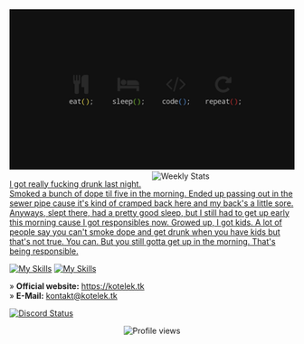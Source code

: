 <img src="wallpaper.png" alt="Programming Wallpaper">

<a href="https://wakatime.com/@xKotelek" target="_blank">
	<img width="50%" align="right" src="https://github-readme-stats.vercel.app/api/wakatime?username=xKotelek&border_radius=13px&theme=dark&bg_color=202225&border_color=1f1f1f&icon_color=58a6ff&show_icons=true&custom_title=Weekly%20Stats" alt="Weekly Stats">
</a>

[I got really fucking drunk last night. Smoked a bunch of dope til five in the morning. Ended up passing out in the sewer pipe cause it's kind of cramped back here and my back's a little sore. Anyways, slept there, had a pretty good sleep, but I still had to get up early this morning cause I got responsibles now. Growed up, I got kids. A lot of people say you can't smoke dope and get drunk when you have kids but that's not true. You can. But you still gotta get up in the morning. That's being responsible.](https://www.youtube.com/watch?v=uQa1YyNOc_o)

[![My Skills](https://skills.thijs.gg/icons?i=html,css,mysql,python,java)](https://skills.thijs.gg)
[![My Skills](https://skills.thijs.gg/icons?i=idea,linux,raspberrypi,cloudflare,discord)](https://skills.thijs.gg)

» **Official website:** https://kotelek.tk  
» **E-Mail:** kontakt@kotelek.tk

<p>
    <a href="https://kotelek.tk" target="_blank">
	    <img src="https://lanyard.cnrad.dev/api/803159847641284640?bg=0A0A0A&borderRadius=13px&borderRadius=30px&idleMessage=Probably%20doing%20something%20else..." width="47%" alt="Discord Status">
    </a>
</p>

<div align="center">
    <img src="https://komarev.com/ghpvc/?username=xKotelek&style=for-the-badge" alt="Profile views">
</div>
